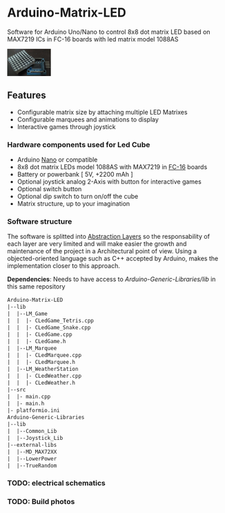 # Arduino-Matrix-LED

Software for Arduino Uno/Nano to control 8x8 dot matrix LED based on MAX7219 ICs in FC-16 boards with led matrix model 1088AS

<img src="doc/img/fc-16_1088AS.jpg" width="20%" alt="FC-16_1088AS">

## Features
- Configurable matrix size by attaching multiple LED Matrixes
- Configurable marquees and animations to display
- Interactive games through joystick

### Hardware components used for Led Cube

- Arduino [Nano](https://store.arduino.cc/arduino-nano) or compatible
- 8x8 dot matrix LEDs model 1088AS with MAX7219 in [FC-16](https://majicdesigns.github.io/MD_MAX72XX/page_f_c16.html) boards
- Battery or powerbank [ 5V,  +2200 mAh ]
- Optional joystick analog 2-Axis with button for interactive games
- Optional switch button
- Optional dip switch to turn on/off the cube
- Matrix structure, up to your imagination

### Software structure

The software is splitted into [Abstraction Layers](https://en.wikipedia.org/wiki/Abstraction_layer) so the responsability of each layer are very limited and will make easier the growth and maintenance of the project in a Architectural point of view. Using a objected-oriented language such as C++ accepted by Arduino, makes the implementation closer to this approach.

**Dependencies**: Needs to have access to _Arduino-Generic-Libraries/lib_ in this same repository
```
Arduino-Matrix-LED
|--lib
|  |--LM_Game
|  |  |- CLedGame_Tetris.cpp
|  |  |- CLedGame_Snake.cpp
|  |  |- CLedGame.cpp
|  |  |- CLedGame.h
|  |--LM_Marquee
|  |  |- CLedMarquee.cpp
|  |  |- CLedMarquee.h
|  |--LM_WeatherStation
|  |  |- CLedWeather.cpp
|  |  |- CLedWeather.h
|--src
|  |- main.cpp
|  |- main.h
|- platformio.ini
Arduino-Generic-Libraries
|--lib
|  |--Common_Lib
|  |--Joystick_Lib
|--external-libs
|  |--MD_MAX72XX
|  |--LowerPower
|  |--TrueRandom
```

### **TODO**: electrical schematics

### **TODO**: Build photos